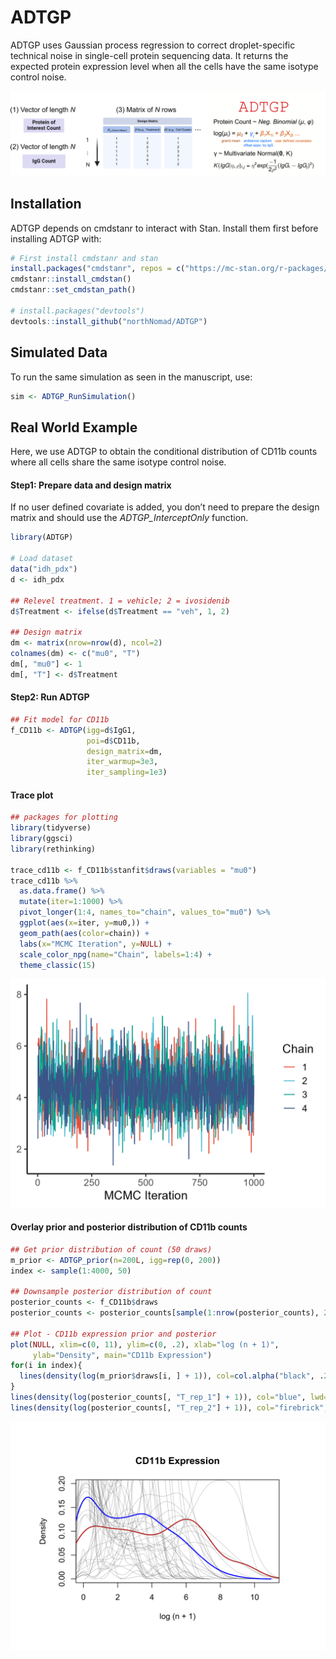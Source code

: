 
<!-- README.md is generated from README.Rmd. Please edit that file -->

# ADTGP

ADTGP uses Gaussian process regression to correct droplet-specific
technical noise in single-cell protein sequencing data. It returns the
expected protein expression level when all the cells have the same
isotype control noise.

![](images/rect47161-2.png)

## Installation

ADTGP depends on cmdstanr to interact with Stan. Install them first
before installing ADTGP with:

``` r
# First install cmdstanr and stan
install.packages("cmdstanr", repos = c("https://mc-stan.org/r-packages/", getOption("repos")))
cmdstanr::install_cmdstan()
cmdstanr::set_cmdstan_path()

# install.packages("devtools")
devtools::install_github("northNomad/ADTGP")
```

## Simulated Data

To run the same simulation as seen in the manuscript, use:

``` r
sim <- ADTGP_RunSimulation()
```

## Real World Example

Here, we use ADTGP to obtain the conditional distribution of CD11b
counts where all cells share the same isotype control noise.

#### Step1: Prepare data and design matrix

If no user defined covariate is added, you don’t need to prepare the
design matrix and should use the *ADTGP_InterceptOnly* function.

``` r
library(ADTGP)

# Load dataset
data("idh_pdx")
d <- idh_pdx

## Relevel treatment. 1 = vehicle; 2 = ivosidenib
d$Treatment <- ifelse(d$Treatment == "veh", 1, 2)

## Design matrix
dm <- matrix(nrow=nrow(d), ncol=2)
colnames(dm) <- c("mu0", "T")
dm[, "mu0"] <- 1
dm[, "T"] <- d$Treatment
```

#### Step2: Run ADTGP

``` r
## Fit model for CD11b
f_CD11b <- ADTGP(igg=d$IgG1,
                 poi=d$CD11b,
                 design_matrix=dm,
                 iter_warmup=3e3,
                 iter_sampling=1e3)
```

#### Trace plot

``` r
## packages for plotting
library(tidyverse)
library(ggsci)
library(rethinking)

trace_cd11b <- f_CD11b$stanfit$draws(variables = "mu0")
trace_cd11b %>%
  as.data.frame() %>%
  mutate(iter=1:1000) %>%
  pivot_longer(1:4, names_to="chain", values_to="mu0") %>%
  ggplot(aes(x=iter, y=mu0,)) +
  geom_path(aes(color=chain)) +
  labs(x="MCMC Iteration", y=NULL) +
  scale_color_npg(name="Chain", labels=1:4) +
  theme_classic(15)
```

![](images/p_trace_cd11b.png)

#### Overlay prior and posterior distribution of CD11b counts

``` r
## Get prior distribution of count (50 draws)
m_prior <- ADTGP_prior(n=200L, igg=rep(0, 200))
index <- sample(1:4000, 50) 

## Downsample posterior distribution of count
posterior_counts <- f_CD11b$draws
posterior_counts <- posterior_counts[sample(1:nrow(posterior_counts), 200), ]

## Plot - CD11b expression prior and posterior
plot(NULL, xlim=c(0, 11), ylim=c(0, .2), xlab="log (n + 1)",
     ylab="Density", main="CD11b Expression")
for(i in index){
  lines(density(log(m_prior$draws[i, ] + 1)), col=col.alpha("black", .2))
}
lines(density(log(posterior_counts[, "T_rep_1"] + 1)), col="blue", lwd=2)
lines(density(log(posterior_counts[, "T_rep_2"] + 1)), col="firebrick", lwd=2)
```

![](images/density_cd11b_model.png)
